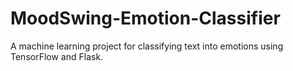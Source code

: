 # MoodSwing-Emotion-Classifier
A machine learning project for classifying text into emotions using TensorFlow and Flask.
